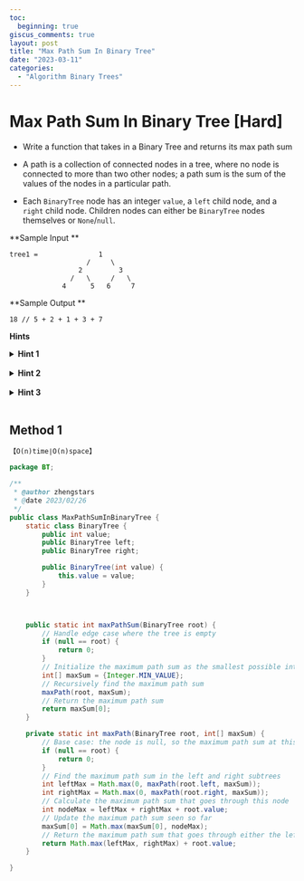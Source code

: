 ```yaml
---
toc:
  beginning: true
giscus_comments: true
layout: post
title: "Max Path Sum In Binary Tree"
date: "2023-03-11"
categories:
  - "Algorithm Binary Trees"
---
```


# Max Path Sum In Binary Tree [Hard]

- Write a function that takes in a Binary Tree and returns its max path sum

- A path is a collection of connected nodes in a tree, where no node is connected to more than two other nodes; a path sum is the sum of the values of the nodes in a particular path.

- Each `BinaryTree` node has an integer `value`, a `left` child node, and a `right` child node. Children nodes can either be `BinaryTree` nodes themselves or `None`/`null`.





**Sample Input **

````
tree1 =               1
                   /     \
                 2         3
               /   \     /   \
             4      5   6     7
````

**Sample Output **

```
18 // 5 + 2 + 1 + 3 + 7
```



**Hints**
<br>

<details> <summary><b>Hint 1</b></summary>
    <br>
    <i><strong> If you were to imagine each node in a Binary Tree as the root of the Binary Tree,
 temporarily eliminating all of the nodes that come above it, how would you find the max path sum for each of these newly imagined Binary Trees? In simpler terms, how can you find the max path sum for each subtree in the Binary Tree?</strong></i>
</details>



<br>

<details> <summary><b>Hint 2</b></summary>
    <br>
    <i><strong> For every node in a Binary Tree, there are four options for the max path sum that includes its value: the node's value alone,the node's value plus the max path sum of its left subtree, the node's value plus the max path sum of its right subtree, or the node's value plus the max path sum of both its subtrees. </strong></i>
</details>



<br>

<details> <summary><b>Hint 3</b></summary>
    <br>
    <i><strong> A recursive algorithm that computes each node's max path sum and uses it to compute its parents'nodes'max path sums seems appropriate, but realize that you cannot have a path going through a node and both its subtrees as well as that node's parent node. In other words, the fourth option mentioned in Hint #2 poses a challenge to implementing a recursive algorithm that solves this problem.How can you get around it? </strong></i>
</details>

<br>

## Method 1

```tex
【O(n)time∣O(n)space】
```

```java
package BT;

/**
 * @author zhengstars
 * @date 2023/02/26
 */
public class MaxPathSumInBinaryTree {
    static class BinaryTree {
        public int value;
        public BinaryTree left;
        public BinaryTree right;

        public BinaryTree(int value) {
            this.value = value;
        }
    }



    public static int maxPathSum(BinaryTree root) {
        // Handle edge case where the tree is empty
        if (null == root) {
            return 0;
        }
        // Initialize the maximum path sum as the smallest possible integer value
        int[] maxSum = {Integer.MIN_VALUE};
        // Recursively find the maximum path sum
        maxPath(root, maxSum);
        // Return the maximum path sum
        return maxSum[0];
    }

    private static int maxPath(BinaryTree root, int[] maxSum) {
        // Base case: the node is null, so the maximum path sum at this node is 0
        if (null == root) {
            return 0;
        }
        // Find the maximum path sum in the left and right subtrees
        int leftMax = Math.max(0, maxPath(root.left, maxSum));
        int rightMax = Math.max(0, maxPath(root.right, maxSum));
        // Calculate the maximum path sum that goes through this node
        int nodeMax = leftMax + rightMax + root.value;
        // Update the maximum path sum seen so far
        maxSum[0] = Math.max(maxSum[0], nodeMax);
        // Return the maximum path sum that goes through either the left or right subtree, plus the value of this node
        return Math.max(leftMax, rightMax) + root.value;
    }

}

```



